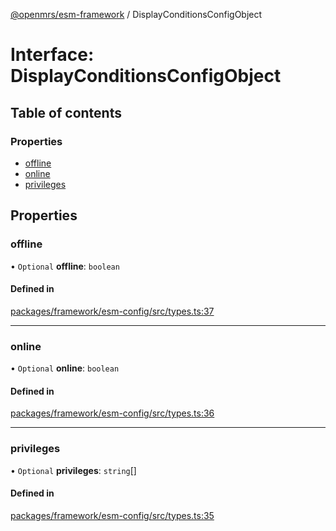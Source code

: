 [@openmrs/esm-framework](../API.md) / DisplayConditionsConfigObject

# Interface: DisplayConditionsConfigObject

## Table of contents

### Properties

- [offline](DisplayConditionsConfigObject.md#offline)
- [online](DisplayConditionsConfigObject.md#online)
- [privileges](DisplayConditionsConfigObject.md#privileges)

## Properties

### offline

• `Optional` **offline**: `boolean`

#### Defined in

[packages/framework/esm-config/src/types.ts:37](https://github.com/openmrs/openmrs-esm-core/blob/main/packages/framework/esm-config/src/types.ts#L37)

___

### online

• `Optional` **online**: `boolean`

#### Defined in

[packages/framework/esm-config/src/types.ts:36](https://github.com/openmrs/openmrs-esm-core/blob/main/packages/framework/esm-config/src/types.ts#L36)

___

### privileges

• `Optional` **privileges**: `string`[]

#### Defined in

[packages/framework/esm-config/src/types.ts:35](https://github.com/openmrs/openmrs-esm-core/blob/main/packages/framework/esm-config/src/types.ts#L35)
